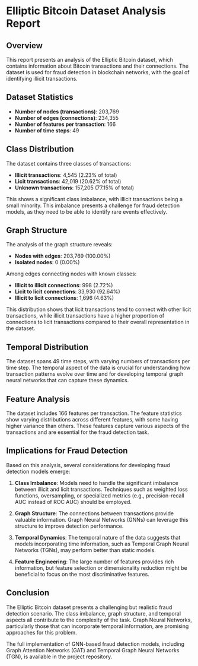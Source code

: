 # Elliptic Bitcoin Dataset Analysis Report

## Overview

This report presents an analysis of the Elliptic Bitcoin dataset, which contains information about Bitcoin transactions and their connections. The dataset is used for fraud detection in blockchain networks, with the goal of identifying illicit transactions.

## Dataset Statistics

- **Number of nodes (transactions)**: 203,769
- **Number of edges (connections)**: 234,355
- **Number of features per transaction**: 166
- **Number of time steps**: 49

## Class Distribution

The dataset contains three classes of transactions:

- **Illicit transactions**: 4,545 (2.23% of total)
- **Licit transactions**: 42,019 (20.62% of total)
- **Unknown transactions**: 157,205 (77.15% of total)

This shows a significant class imbalance, with illicit transactions being a small minority. This imbalance presents a challenge for fraud detection models, as they need to be able to identify rare events effectively.

## Graph Structure

The analysis of the graph structure reveals:

- **Nodes with edges**: 203,769 (100.00%)
- **Isolated nodes**: 0 (0.00%)

Among edges connecting nodes with known classes:
- **Illicit to illicit connections**: 998 (2.72%)
- **Licit to licit connections**: 33,930 (92.64%)
- **Illicit to licit connections**: 1,696 (4.63%)

This distribution shows that licit transactions tend to connect with other licit transactions, while illicit transactions have a higher proportion of connections to licit transactions compared to their overall representation in the dataset.

## Temporal Distribution

The dataset spans 49 time steps, with varying numbers of transactions per time step. The temporal aspect of the data is crucial for understanding how transaction patterns evolve over time and for developing temporal graph neural networks that can capture these dynamics.

## Feature Analysis

The dataset includes 166 features per transaction. The feature statistics show varying distributions across different features, with some having higher variance than others. These features capture various aspects of the transactions and are essential for the fraud detection task.

## Implications for Fraud Detection

Based on this analysis, several considerations for developing fraud detection models emerge:

1. **Class Imbalance**: Models need to handle the significant imbalance between illicit and licit transactions. Techniques such as weighted loss functions, oversampling, or specialized metrics (e.g., precision-recall AUC instead of ROC AUC) should be employed.

2. **Graph Structure**: The connections between transactions provide valuable information. Graph Neural Networks (GNNs) can leverage this structure to improve detection performance.

3. **Temporal Dynamics**: The temporal nature of the data suggests that models incorporating time information, such as Temporal Graph Neural Networks (TGNs), may perform better than static models.

4. **Feature Engineering**: The large number of features provides rich information, but feature selection or dimensionality reduction might be beneficial to focus on the most discriminative features.

## Conclusion

The Elliptic Bitcoin dataset presents a challenging but realistic fraud detection scenario. The class imbalance, graph structure, and temporal aspects all contribute to the complexity of the task. Graph Neural Networks, particularly those that can incorporate temporal information, are promising approaches for this problem.

The full implementation of GNN-based fraud detection models, including Graph Attention Networks (GAT) and Temporal Graph Neural Networks (TGN), is available in the project repository.
